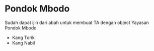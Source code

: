 # Pondok Mbodo

Sudah dapat ijin dari abah untuk membuat TA dengan object Yayasan Pondok Mbodo

- Kang Torik
- Kang Nabil
